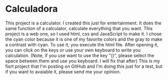 # Calculadora

This project is a calculator. I created this just for entertainment.
It does the same function of a calculator, calculate everything that you want.
This project is a web one, so I used html, css and JavaScript to make it.
I chose the cyan color because it is one of my favorite colors and the gray to make a contrast with cyan.
To use it, you execute the html file. After opening it, you can click on the keys or use your own keyboard to write you calculation. (Note, if you use want to use the key "()", please select the space between them and use you keyboard. I will fix that after)
This is my fisrt project that I'm posting on GitHub and I'm doing this just for a test, but if you want to avaiable it, please send me your opinion.
